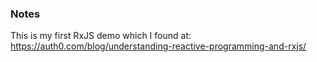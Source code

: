 

### Notes
This is my first RxJS demo which I found at:
https://auth0.com/blog/understanding-reactive-programming-and-rxjs/